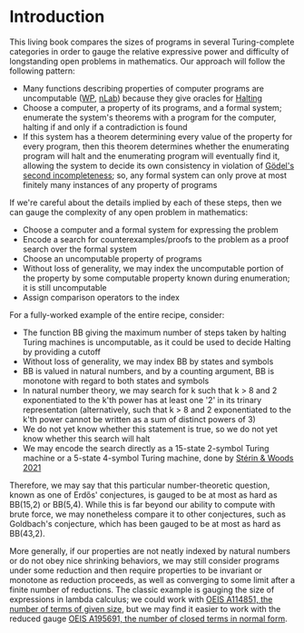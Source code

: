 # Introduction

This living book compares the sizes of programs in several Turing-complete
categories in order to gauge the relative expressive power and difficulty of
longstanding open problems in mathematics. Our approach will follow the
following pattern:

* Many functions describing properties of computer programs are uncomputable
  ([WP](https://en.wikipedia.org/wiki/Computable_function),
  [nLab](https://ncatlab.org/nlab/show/computability)) because they give
  oracles for [Halting](https://en.wikipedia.org/wiki/Halting_problem)
* Choose a computer, a property of its programs, and a formal system;
  enumerate the system's theorems with a program for the computer, halting if
  and only if a contradiction is found
* If this system has a theorem determining every value of the property for
  every program, then this theorem determines whether the enumerating program
  will halt and the enumerating program will eventually find it, allowing the
  system to decide its own consistency in violation of [Gödel's second
  incompleteness](https://en.wikipedia.org/wiki/G%C3%B6del%27s_incompleteness_theorems);
  so, any formal system can only prove at most finitely many instances of any
  property of programs

If we're careful about the details implied by each of these steps, then we can
gauge the complexity of any open problem in mathematics:

* Choose a computer and a formal system for expressing the problem
* Encode a search for counterexamples/proofs to the problem as a proof search
  over the formal system
* Choose an uncomputable property of programs
* Without loss of generality, we may index the uncomputable portion of the
  property by some computable property known during enumeration; it is still
  uncomputable
* Assign comparison operators to the index

For a fully-worked example of the entire recipe, consider:

* The function BB giving the maximum number of steps taken by halting Turing
  machines is uncomputable, as it could be used to decide Halting by providing
  a cutoff
* Without loss of generality, we may index BB by states and symbols
* BB is valued in natural numbers, and by a counting argument, BB is monotone
  with regard to both states and symbols
* In natural number theory, we may search for k such that k > 8 and 2
  exponentiated to the k'th power has at least one '2' in its trinary
  representation (alternatively, such that k > 8 and 2 exponentiated to the
  k'th power cannot be written as a sum of distinct powers of 3)
* We do not yet know whether this statement is true, so we do not yet know
  whether this search will halt
* We may encode the search directly as a 15-state 2-symbol Turing machine or a
  5-state 4-symbol Turing machine, done by [Stérin & Woods
  2021](https://arxiv.org/abs/2107.12475)

Therefore, we may say that this particular number-theoretic question, known as
one of Erdős' conjectures, is gauged to be at most as hard as BB(15,2) or
BB(5,4). While this is far beyond our ability to compute with brute force, we
may nonetheless compare it to other conjectures, such as Goldbach's
conjecture, which has been gauged to be at most as hard as BB(43,2).

More generally, if our properties are not neatly indexed by natural numbers or
do not obey nice shrinking behaviors, we may still consider programs under
some reduction and then require properties to be invariant or monotone as
reduction proceeds, as well as converging to some limit after a finite number
of reductions. The classic example is gauging the size of expressions in
lambda calculus; we could work with [OEIS A114851, the number of terms of
given size](https://oeis.org/A114851), but we may find it easier to work with
the reduced gauge [OEIS A195691, the number of closed terms in normal
form](https://oeis.org/A195691).
